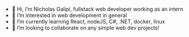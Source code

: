 - 👋 Hi, I’m Nicholas Galipi, fullstack web developer working as an intern
- 👀 I’m interested in web development in general
- 🌱 I’m currently learning React, nodeJS, C#, .NET, docker, linux
- 💞️ I’m looking to collaborate on any simple web dev projects!


<!---
nicholasgalipi/nicholasgalipi is a ✨ special ✨ repository because its `README.md` (this file) appears on your GitHub profile.
You can click the Preview link to take a look at your changes.
--->
